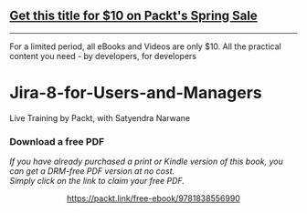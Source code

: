 


## [Get this title for $10 on Packt's Spring Sale](https://www.packt.com/C13588?utm_source=github&utm_medium=packt-github-repo&utm_campaign=spring_10_dollar_2022)
-----
For a limited period, all eBooks and Videos are only $10. All the practical content you need \- by developers, for developers

# Jira-8-for-Users-and-Managers
Live Training by Packt, with Satyendra Narwane
### Download a free PDF

 <i>If you have already purchased a print or Kindle version of this book, you can get a DRM-free PDF version at no cost.<br>Simply click on the link to claim your free PDF.</i>
<p align="center"> <a href="https://packt.link/free-ebook/9781838556990">https://packt.link/free-ebook/9781838556990 </a> </p>